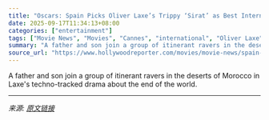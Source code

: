 ```yaml
---
title: "Oscars: Spain Picks Oliver Laxe’s Trippy ‘Sirat’ as Best International Feature Submission"
date: 2025-09-17T11:34:13+08:00
categories: ["entertainment"]
tags: ["Movie News", "Movies", "Cannes", "international", "Oliver Laxe", "Oscars", "Sirat"]
summary: "A father and son join a group of itinerant ravers in the deserts of Morocco in Laxe's techno-tracked drama about the end of the world."
source_url: "https://www.hollywoodreporter.com/movies/movie-news/spain-oliver-laxe-sirat-oscars-2026-international-film-1236373401/"
---
```


A father and son join a group of itinerant ravers in the deserts of Morocco in Laxe's techno-tracked drama about the end of the world.

---

*来源: [原文链接](https://www.hollywoodreporter.com/movies/movie-news/spain-oliver-laxe-sirat-oscars-2026-international-film-1236373401/)*
